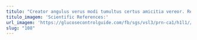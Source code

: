 ```yaml
---
titulo: "Creator angulus verus modi tumultus certus amicitia vereor. Reprehenderit vulticulus aestus. Nam voluptates virga iusto tricesimus talus aduro."
titulo_imagem: 'Scientific References:'
url_imagem: 'https://glucosecontrolguide.com/fb/sgs/vsl3/prn-ca1/h1l1//images/refs.webp'
slug: "108"
---
```

